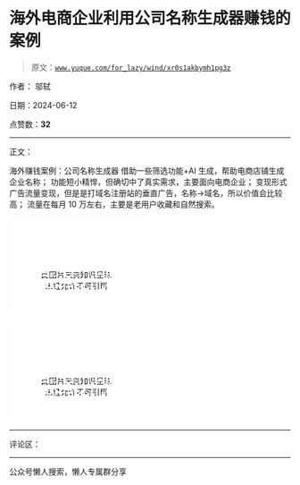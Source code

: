 # 海外电商企业利用公司名称生成器赚钱的案例

> 原文：[`www.yuque.com/for_lazy/wind/xr0s1akbymh1pg3z`](https://www.yuque.com/for_lazy/wind/xr0s1akbymh1pg3z)

作者： 邬轼

日期：2024-06-12

点赞数：**32**

* * *

正文：

海外赚钱案例：公司名称生成器 借助一些筛选功能+AI 生成，帮助电商店铺生成企业名称； 功能短小精悍，但确切中了真实需求，主要面向电商企业；
变现形式广告流量变现，但是是打域名注册站的垂直广告，名称→域名，所以价值会比较高； 流量在每月 10 万左右，主要是老用户收藏和自然搜索。

![](img/0119bf1676c72d607fb48d22ae83988b.png)

![](img/7bbbfe271ca45fe245fa586660d3c8a6.png)

* * *

评论区：

* * *

公众号懒人搜索，懒人专属群分享